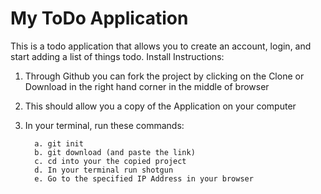 # My ToDo Application

This is a todo application that allows you to create an account, login, and start adding a list of things todo.
Install Instructions:

1. Through Github you can fork the project by clicking on the Clone or Download in the right hand corner in the middle of browser
2. This should allow you a copy of the Application on your computer
3. In your terminal, run these commands:


         a. git init
         b. git download (and paste the link)
         c. cd into your the copied project
         d. In your terminal run shotgun
         e. Go to the specified IP Address in your browser
